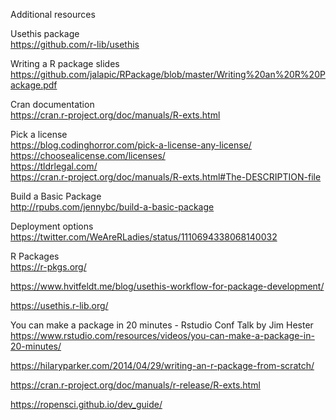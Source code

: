 Additional resources

Usethis package  
https://github.com/r-lib/usethis  

Writing a R package slides  
https://github.com/jalapic/RPackage/blob/master/Writing%20an%20R%20Package.pdf  

Cran documentation  
https://cran.r-project.org/doc/manuals/R-exts.html   

Pick a license  
https://blog.codinghorror.com/pick-a-license-any-license/  
https://choosealicense.com/licenses/  
https://tldrlegal.com/  
https://cran.r-project.org/doc/manuals/R-exts.html#The-DESCRIPTION-file  

Build a Basic Package  
http://rpubs.com/jennybc/build-a-basic-package  

Deployment options  
https://twitter.com/WeAreRLadies/status/1110694338068140032  

R Packages  
https://r-pkgs.org/  

https://www.hvitfeldt.me/blog/usethis-workflow-for-package-development/  

https://usethis.r-lib.org/  

You can make a package in 20 minutes - Rstudio Conf Talk by Jim Hester  
https://www.rstudio.com/resources/videos/you-can-make-a-package-in-20-minutes/  

https://hilaryparker.com/2014/04/29/writing-an-r-package-from-scratch/  

https://cran.r-project.org/doc/manuals/r-release/R-exts.html  

https://ropensci.github.io/dev_guide/  
